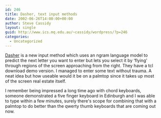 ```yaml
---
id: 246
title: Dasher, text input methods
date: 2002-06-26T14:00:00+00:00
author: Steve Cassidy
layout: single
guid: http://www.ics.mq.edu.au/~cassidy/wordpress/?p=246
categories:
  - Uncategorized
---
```

 [Dasher](http://www.inference.phy.cam.ac.uk/dasher/DasherSummary2.html) is a new input method which uses an ngram language model to predict the next letter you want to enter but lets you select it by &#8216;flying' through regions of the screen approaching from the right. They have a tcl download demo version. I managed to enter some text without trauma. A neat idea but how useable would it be on a palmtop since it takes up most of the screen real estate itself. 

I remember being impressed a long time ago with chord keyboards, someone demonstrated a five finger keyboard in Edinburgh and I was able to type within a few minutes, surely there's scope for combining that with a palmtop to do better than the qwerty thumb keyboards that are coming out now.
